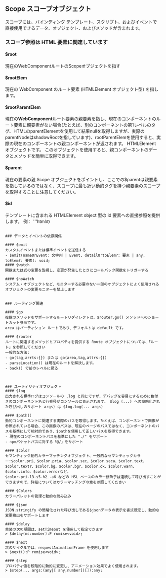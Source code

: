 <!--DESC: {icon:{name:"explore",pkg:"mdi",type:"filled"},id:1} -->

## Scope スコープオブジェクト
スコープには、バインディング テンプレート、スクリプト、およびイベントで直接使用できるデータ、オブジェクト、およびメソッドが含まれます。


### スコープ参照は HTML 要素に関連しています

#### $root
現在のWebComponentルートのScopeオブジェクトを指す

#### $rootElem
現在の WebComponent のルート要素 (HTMLElement オブジェクト型) を指します。

#### $rootParentElem
現在の**WebComponent**ルート要素の親要素を指し、現在のコンポーネントのルート要素に親要素がない場合(たとえば、別のコンポーネントの第1レベルのタグ、HTMLのparentElementを使用して結果nullを取得しますが、実際のparentNodeはshadowRootを指しています)、rootParentElemを使用すると、実際の現在のコンポーネントの親コンポーネントが返されます。 HTMLElement オブジェクトです。 このオブジェクトを使用すると、親コンポーネントのデータとメソッドを簡単に取得できます。


#### $parent
現在の要素の親 Scope オブジェクトをポイントし、ここでの$parentは親要素を指しているのではなく、スコープに最も近い動的タグを持つ親要素のスコープを取得することに注意してください。

#### $id
  テンプレートに含まれる HTMLElement object 型の id 要素への直接参照を提供します。
  例：
  '''htmlの
  <template>
    <div id="mydiv"です></div>
  </template>
  <script scope=".">
    戻り値クラス{

      onReady(){
        this.$id.mydiv.innerHTML = "Hello World";
      }
    }
  </script>
  ```

### データとイベントの依存関係

#### $emit
カスタムイベントまたは標準イベントを送信する
- $emit(nameOrEvent: 文字列 | Event, detailOrtoElem?: 要素 | any, toElem?: 要素): void;
#### $watch
関数または式の変更を監視し、変更が発生したときにコールバック関数をトリガーする

#### $noWatch
システム・オブジェクトなど、モニターする必要のない一部のオブジェクトによく使用されるオブジェクトの変更モニターを禁止します


### ルーティング関連

#### $go
複数のメソッドをサポートするルートリダイレクトは、$router.go() メソッドへのショートカット参照です。
area はパーティション ルートであり、デフォルトは default です。

#### $router
ルートに関連するメソッドとプロパティを提供する Route オブジェクトについては、「ルート」を参照してください
一般的な方法:
- go(tag,arrts:{}) または go(area,tag,attrs:{})
- parseLocation() は現在のルートを解決します。
- back() で前のレベルに戻る



### ユーティリティオブジェクト
#### $log 
出力される標準ログはコンソールの .log と同じですが、デバッグを容易にするために色付きのコンポーネント名と行番号がコンソールに表示されます。 $log (...) への簡略化された呼び出しのサポート args) は $log.log(... args)

#### $path()
動的コンポーネントに関連する実際のパスを取得します。たとえば、コンポーネントで画像が参照されている場合、この画像のパスは、現在のページのパスではなく、コンポーネントのパスを基準にして相対的であり、$pathを使用して正しいパスを取得できます。
- 現在のコンポーネントパスを基準にした "./" をサポート
- npmパケットパスに対する「@/」をサポート

#### $color
セマンティック動的カラーマッチングオブジェクト、一般的なセマンティックカラー:$color.pri、$color.pria、$color.sec、$color.seca、$color.text、$color.textr、$color.bg、$color.bgr、$color.ok、$color.warn、$color.info、$color.errorなど。
$color.pri.l3.s5.h2_.a6 などの HSL ベースのカラー修飾子は連続して呼び出すことができますので、詳細についてはカラーマッチングの章を参照してください

#### $Colors
カラーパレットの管理と動的な読み込み

#### $json
JSON.stringify の簡略化された呼び出しである$jsonデータの表示を書式設定し、動的な変更検出をサポートします

#### $delay
実装の次の期間は、setTimeout を使用して指定できます
> $delay(ms:number):P romise<void>;

#### $next
次のサイクルでは、requestAnimationFrame を使用します
> $next():P romise<void>;

#### $step
プロパティ値を段階的に動的に変更し、アニメーション効果でよく使用されます。
> $step(... args:(any|[ any,number])[]):any;
